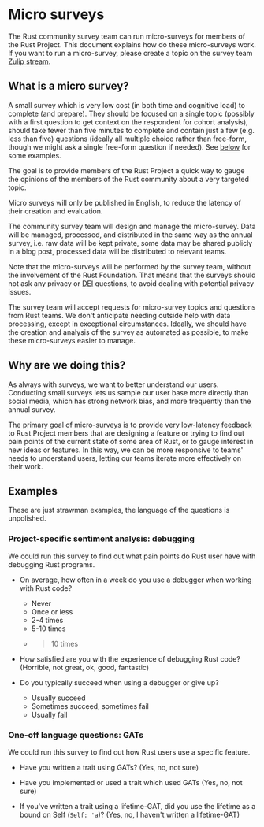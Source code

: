 # Micro surveys

The Rust community survey team can run micro-surveys for members of the Rust Project. This document explains how do these micro-surveys work. If you want to run a micro-survey, please create a topic on the survey team [Zulip stream](https://rust-lang.zulipchat.com/#narrow/stream/402479-t-community.2Frust-survey).

## What is a micro survey?

A small survey which is very low cost (in both time and cognitive load) to complete (and prepare). They should be focused on a single topic (possibly with a first question to get context on the respondent for cohort analysis), should take fewer than five minutes to complete and contain just a few (e.g. less than five) questions (ideally all multiple choice rather than free-form, though we might ask a single free-form question if needed). See [below](#examples) for some examples.

The goal is to provide members of the Rust Project a quick way to gauge the opinions of the members of the Rust community about a very targeted topic.

Micro surveys will only be published in English, to reduce the latency of their creation and evaluation.

The community survey team will design and manage the micro-survey. Data will be managed, processed, and distributed in the same way as the annual survey, i.e. raw data will be kept private, some data may be shared publicly in a blog post, processed data will be distributed to relevant teams.

Note that the micro-surveys will be performed by the survey team, without the involvement of the Rust Foundation. That means that the surveys should not ask any privacy or [DEI](https://en.wikipedia.org/wiki/Diversity,_equity,_and_inclusion) questions, to avoid dealing with potential privacy issues.

The survey team will accept requests for micro-survey topics and questions from Rust teams. We don't anticipate needing outside help with data processing, except in exceptional circumstances. Ideally, we should have the creation and analysis of the survey as automated as possible, to make these micro-surveys easier to manage.

## Why are we doing this?

As always with surveys, we want to better understand our users. Conducting small surveys lets us sample our user base more directly than social media, which has strong network bias, and more frequently than the annual survey.

The primary goal of micro-surveys is to provide very low-latency feedback to Rust Project members that are designing a feature or trying to find out pain points of the current state of some area of Rust, or to gauge interest in new ideas or features. In this way, we can be more responsive to teams' needs to understand users, letting our teams iterate more effectively on their work.

## Examples

These are just strawman examples, the language of the questions is unpolished.

### Project-specific sentiment analysis: debugging

We could run this survey to find out what pain points do Rust user have with debugging Rust programs.

* On average, how often in a week do you use a debugger when working with Rust code?
    - Never
    - Once or less
    - 2-4 times
    - 5-10 times
    - > 10 times

* How satisfied are you with the experience of debugging Rust code? (Horrible, not great, ok, good, fantastic)

* Do you typically succeed when using a debugger or give up?
    - Usually succeed
    - Sometimes succeed, sometimes fail
    - Usually fail

### One-off language questions: GATs

We could run this survey to find out how Rust users use a specific feature.

* Have you written a trait using GATs? (Yes, no, not sure)

* Have you implemented or used a trait which used GATs (Yes, no, not sure)

* If you've written a trait using a lifetime-GAT, did you use the lifetime as a bound on Self (`Self: 'a`)? (Yes, no, I haven't written a lifetime-GAT)
